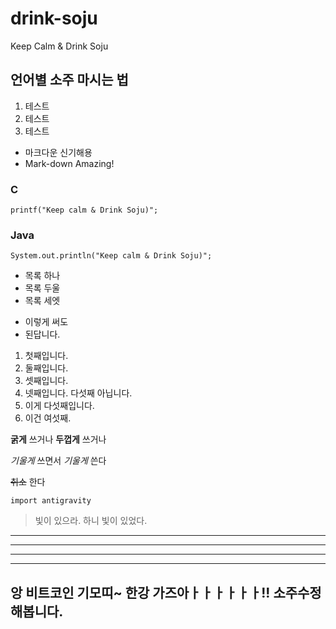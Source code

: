 # drink-soju
Keep Calm &amp; Drink Soju
## 언어별 소주 마시는 법

1. 테스트
1. 테스트
1. 테스트

- 마크다운 신기해용
- Mark-down Amazing!

### C
```
printf("Keep calm & Drink Soju)";
```

### Java
```
System.out.println("Keep calm & Drink Soju)";
```

* 목록 하나
* 목록 두울
* 목록 세엣
- 이렇게 써도
- 된답니다.

1. 첫째입니다.
2. 둘째입니다.
3. 셋째입니다.
5. 넷째입니다. 다섯째 아닙니다.
6. 이게 다섯째입니다.
4. 이건 여섯째.

**굵게** 쓰거나 __두껍게__ 쓰거나

*기울게* 쓰면서 _기울게_ 쓴다

~~취소~~ 한다

`import antigravity`

> 빛이 있으라.
> 하니 빛이 있었다.


[wiki]: http://en.wikipedia.org/wiki/Markdown#Syntax_examples "위키백과 Markdown 항목"


* * *
***
*****
- - -
앙 비트코인 기모띠~ 한강 가즈아ㅏㅏㅏㅏㅏㅏ!!
소주수정 해봅니다.
------------
